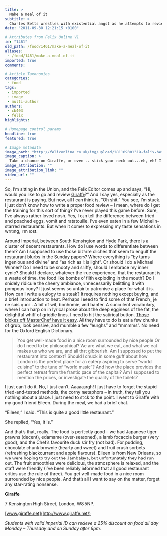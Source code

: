 ```yaml
---
title: >
  Make a meal of it
subtitle: >
  Charles Betts wrestles with existential angst as he attempts to review restaurant chain Giraffe
date: "2011-09-30 12:21:15 +0100"

# Attributes from Felix Online V1
id: "1461"
old_path: /food/1461/make-a-meal-of-it
aliases:
 - /food/1461/make-a-meal-of-it
imported: true
comments:

# Article Taxonomies
categories:
 - food
tags:
 - imported
 - image
 - multi-author
authors:
 - cb403
 - felix
highlights:

# Homepage control params
headline: true
featured: true

# Image metadata
image_path: "http://felixonline.co.uk/img/upload/201109301319-felix-best-interior.jpg"
image_caption: >
  Take a chance on Giraffe, or even... stick your neck out...eh, eh? I’ll get my coat
image_attribution: ""
image_attribution_link: ""
video_url: ""
---
```


So, I’m sitting in the Union, and the Felix Editor comes up and says, “Hi, would you like to go and review [Giraffe](http://www.giraffe.net/)?” And I say yes, especially as the restaurant is paying. But now, all I can think is, “Oh shit.” You see, I’m stuck. I just don’t know how to write a proper food review – I mean, where do I get the training for this sort of thing? I’ve never played this game before. Sure, I’ve always rather loved nosh. Yes, I can tell the difference between fried and poached eggs, vomit and ratatouille. I’ve even eaten in a few Michelin-starred restaurants. But when it comes to expressing my taste sensations in writing, I’m lost.

Around Imperial, between South Kensington and Hyde Park, there is a cluster of decent restaurants. How do I use words to differentiate between them? Am I supposed to use those bizarre clichés that seem to engulf the restaurant blurbs in the Sunday papers? Where everything is “by turns ingenious and divine” and “as rich as it is light”. Or should I do a Michael Winner? Do I need to be snooty and sniffy, should I embrace my inner cynic? Should I declare, whatever the true experience, that the restaurant is a waste of time, the food like bombs of filth exploding in the mouth? Do I snidely ridicule the cheery ambiance, unnecessarily belittling it with pompous irony? It just seems so unfair to patronise a place for what it is.
 How can I write a eulogy to a steak? It requires nothing except buying, and a brief introduction to heat. Perhaps I need to find some of that French_ je ne sais quoi_. A bit of wit, bonhomie, and banter. A succulent vocabulary, where I can harp on in lyrical prose about the deep egginess of the fat, the delightful whiff of griddle lines. I need to hit the satirical button. [Those blokes off MasterChef have it easy](http://www.youtube.com/watch?v=IfeyUGZt8nk). All they have to do is eat a few chunks of grub, look pensive, and mumble a few “eurghs” and “mmmms”. No need for the Oxford English Dictionary.
> You get well-made food in a nice room surrounded by nice people
Or do I need to be philosophical? We are what we eat, and what we eat makes us who we are, and all that gibberish. Am I supposed to put the restaurant into context? Should I chuck in some guff about how London is the perfect place for an eatery aspiring to serve “world cuisine” to the tune of “world music”? And how the place provides the perfect retreat from the frantic pace of the capital? Am I supposed to mention the prices, or investigate the quality of the toilets?

I just can’t do it. No, I just can’t. Aaaaaargh! I just have to forget the stupid tried-and-tested methods, the corny metaphors – in truth, they tell you nothing about a place. I just need to stick to the point. I went to Giraffe with my good friend Eileen. During the meal, we had a brief chat.

“Eileen,” I said. “This is quite a good little restaurant.”

She replied, “Yes, it is.”

And that’s that, really. The food is perfectly good – we had Japanese tiger prawns (decent), edamame (over-seasoned), a lamb focaccia burger (very good), and the Chef’s favourite duck stir fry (not bad). For pudding, chocolate chunk brownie (hearty and sweet) and fruit crush sorbets (refreshing blackcurrant and apple flavours). Eileen is from New Orleans, so we were hoping to try out the Jambalaya, but unfortunately they had run out. The fruit smoothies were delicious, the atmosphere is relaxed, and the staff were friendly (I’ve been reliably informed that all good restaurant critics use the rule of three). You get well-made food in a nice room surrounded by nice people. And that’s all I want to say on the matter, forget any star-rating nonsense.

__Giraffe__

7 Kensington High Street, London, W8 5NP.

[www.giraffe.net](http://www.giraffe.net/)

_Students with valid Imperial ID can recieve a 25% discount on food all day Monday – Thursday and on Sunday after 6pm._
